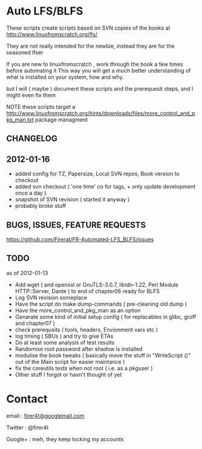 Auto LFS/BLFS
=============

These scripts create scripts based on SVN copies of the books at
http://www.linuxfromscratch.org/lfs/

They are not really intended for the newbie, instead they are for the seasoned lfser

If you are new to linuxfromscratch , work through the book a few times before automating it
This way you will get a much better understanding of what is installed on your system, how and why.

but I will ( maybe ) document these scripts and the prerequesit steps, and I might even fix them

NOTE these scripts target a
http://www.linuxfromscratch.org/hints/downloads/files/more_control_and_pkg_man.txt
package managment

CHANGELOG
---------

2012-01-16
----------

* added config for TZ, Papersize, Local SVN repos, Book version to checkout
* added svn checkout ( 'one time' co for tags, + only update development once a day )
* snapshot of SVN revision ( started it anyway )
* probably broke stuff


BUGS, ISSUES, FEATURE REQUESTS
------------------------------
https://github.com/Firerat/FR-Automated-LFS_BLFS/issues

TODO
----
as of 2012-01-13

* Add wget ( and openssl or GnuTLS-3.0.7, libidn-1.22, Perl Module HTTP::Server, Dante ) to end of chapter06 ready for BLFS
* Log SVN revision someplace
* Have the script do make dump-commands ( pre-cleaning old dump )
* Have the more_control_and_pkg_man as an option
* Genarate some kind of initial setup config ( for replacables in glibc, groff and chapter07 )
* check prerequsits ( tools, headers, Envionment vars etc )
* log timing ( SBUs ) and try to give ETAs
* Do at least some analysis of test results
* Randomise root password after shadow is installed
* modulise the book tweaks ( basically move the stuff in "WriteScript ()" out of the Main script for easier maintance )
* fix the coreutils tests when not root ( i.e. as a pkguser )
* Other stuff I forgot or havn't thought of yet

Contact
=======

email   : firer4t@googlemail.com

Twitter : @firer4t

Google+ : meh, they keep locking my accounts


